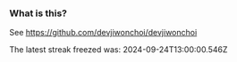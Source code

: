 
### What is this?

See https://github.com/devjiwonchoi/devjiwonchoi

The latest streak freezed was: 2024-09-24T13:00:00.546Z
